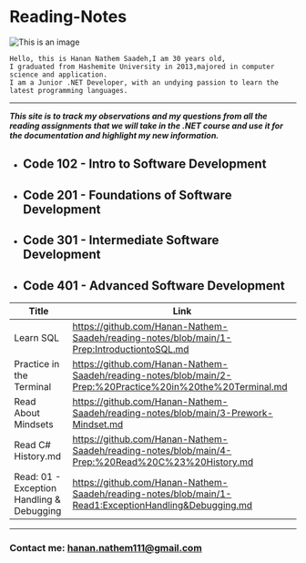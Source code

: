 # Reading-Notes

![This is an image](https://th.bing.com/th/id/R.898a8b5c021f3b65a8e6e47ac6c7157c?rik=WmWbMjVFyj6l1w&pid=ImgRaw&r=0)
```
Hello, this is Hanan Nathem Saadeh,I am 30 years old,
I graduated from Hashemite University in 2013,majored in computer science and application.
I am a Junior .NET Developer, with an undying passion to learn the latest programming languages. 
```
---
***This site is to track my observations and my questions from all the reading assignments that we will take in the .NET course and use it for the documentation and highlight my new information.*** 


- ## Code 102 - Intro to Software Development

- ## Code 201 - Foundations of Software Development

- ## Code 301 - Intermediate Software Development

- ## Code 401 - Advanced Software Development

| Title      | Link |
| ----------- | ----------- |
| Learn SQL      |https://github.com/Hanan-Nathem-Saadeh/reading-notes/blob/main/1-Prep:IntroductiontoSQL.md       |
| Practice in the Terminal    | https://github.com/Hanan-Nathem-Saadeh/reading-notes/blob/main/2-Prep:%20Practice%20in%20the%20Terminal.md |
|Read About Mindsets   |  https://github.com/Hanan-Nathem-Saadeh/reading-notes/blob/main/3-Prework-Mindset.md |
| Read C# History.md    | https://github.com/Hanan-Nathem-Saadeh/reading-notes/blob/main/4-Prep:%20Read%20C%23%20History.md |
| Read: 01 - Exception Handling & Debugging | https://github.com/Hanan-Nathem-Saadeh/reading-notes/blob/main/1-Read1:ExceptionHandling&Debugging.md |


---
### Contact me: <hanan.nathem111@gmail.com>


